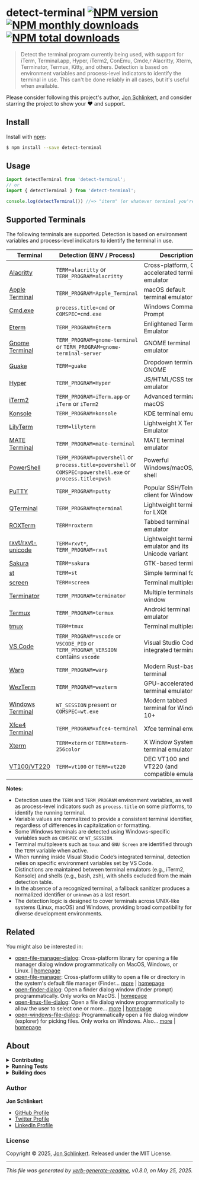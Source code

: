 # detect-terminal [![NPM version](https://img.shields.io/npm/v/detect-terminal.svg?style=flat)](https://www.npmjs.com/package/detect-terminal) [![NPM monthly downloads](https://img.shields.io/npm/dm/detect-terminal.svg?style=flat)](https://npmjs.org/package/detect-terminal) [![NPM total downloads](https://img.shields.io/npm/dt/detect-terminal.svg?style=flat)](https://npmjs.org/package/detect-terminal)

> Detect the terminal program currently being used, with support for iTerm, Terminal.app, Hyper, iTerm2, ConEmu, Cmde,r Alacritty, Xterm, Terminator, Termux, Kitty, and others. Detection is based on environment variables and process-level indicators to identify the terminal in use. This can't be done reliably in all cases, but it's useful when available.

Please consider following this project's author, [Jon Schlinkert](https://github.com/jonschlinkert), and consider starring the project to show your :heart: and support.

## Install

Install with [npm](https://www.npmjs.com/):

```sh
$ npm install --save detect-terminal
```

## Usage

```js
import detectTerminal from 'detect-terminal';
// or
import { detectTerminal } from 'detect-terminal';

console.log(detectTerminal()) //=> "iterm" (or whatever terminal you're using)
```

## Supported Terminals

The following terminals are supported. Detection is based on environment variables and process-level indicators to identify the terminal in use.

| Terminal | Detection (ENV / Process) | Description |
| --- | --- | --- |
| [Alacritty](https://github.com/alacritty/alacritty) | `TERM=alacritty` or `TERM_PROGRAM=alacritty` | Cross-platform, GPU-accelerated terminal emulator |
| [Apple Terminal](https://support.apple.com/guide/terminal/welcome/mac) | `TERM_PROGRAM=Apple_Terminal` | macOS default terminal emulator |
| [Cmd.exe](https://docs.microsoft.com/en-us/windows-server/administration/windows-commands/cmd) | `process.title=cmd` or `COMSPEC=cmd.exe` | Windows Command Prompt |
| [Eterm](http://www.eterm.org/) | `TERM_PROGRAM=Eterm` | Enlightened Terminal Emulator |
| [Gnome Terminal](https://help.gnome.org/users/gnome-terminal/stable/) | `TERM_PROGRAM=gnome-terminal` or `TERM_PROGRAM=gnome-terminal-server` | GNOME terminal emulator |
| [Guake](http://guake-project.org/) | `TERM=guake` | Dropdown terminal for GNOME |
| [Hyper](https://hyper.is/) | `TERM_PROGRAM=Hyper` | JS/HTML/CSS terminal emulator |
| [iTerm2](https://iterm2.com/) | `TERM_PROGRAM=iTerm.app` or `iTerm` or `iTerm2` | Advanced terminal for macOS |
| [Konsole](https://konsole.kde.org/) | `TERM_PROGRAM=konsole` | KDE terminal emulator |
| [LilyTerm](https://github.com/Tetralet/LilyTerm) | `TERM=lilyterm` | Lightweight X Terminal Emulator |
| [MATE Terminal](https://mate-desktop.org/) | `TERM_PROGRAM=mate-terminal` | MATE terminal emulator |
| [PowerShell](https://github.com/PowerShell/PowerShell) | `TERM_PROGRAM=powershell` or `process.title=powershell` or `COMSPEC=powershell.exe` or `process.title=pwsh` | Powerful Windows/macOS/Linux shell |
| [PuTTY](https://www.putty.org/) | `TERM_PROGRAM=putty` | Popular SSH/Telnet client for Windows |
| [QTerminal](https://github.com/lxqt/qterminal) | `TERM_PROGRAM=qterminal` | Lightweight terminal for LXQt |
| [ROXTerm](https://roxterm.sourceforge.io/) | `TERM=roxterm` | Tabbed terminal emulator |
| [rxvt/rxvt-unicode](http://rxvt.sourceforge.net/) | `TERM=rxvt*`, `TERM_PROGRAM=rxvt` | Lightweight terminal emulator and its Unicode variant |
| [Sakura](https://launchpad.net/sakura) | `TERM=sakura` | GTK-based terminal |
| [st](https://st.suckless.org/) | `TERM=st` | Simple terminal for X |
| [screen](https://www.gnu.org/software/screen/) | `TERM=screen` | Terminal multiplexer |
| [Terminator](https://gnometerminator.blogspot.com/p/introduction.html) | `TERM_PROGRAM=terminator` | Multiple terminals per window |
| [Termux](https://termux.com/) | `TERM_PROGRAM=termux` | Android terminal emulator |
| [tmux](https://github.com/tmux/tmux) | `TERM=tmux` | Terminal multiplexer |
| [VS Code](https://code.visualstudio.com/) | `TERM_PROGRAM=vscode` or `VSCODE_PID` or `TERM_PROGRAM_VERSION` contains `vscode` | Visual Studio Code integrated terminal |
| [Warp](https://www.warp.dev/) | `TERM_PROGRAM=warp` | Modern Rust-based terminal |
| [WezTerm](https://wezfurlong.org/wezterm/) | `TERM_PROGRAM=wezterm` | GPU-accelerated terminal emulator |
| [Windows Terminal](https://github.com/microsoft/terminal) | `WT_SESSION` present or `COMSPEC=wt.exe` | Modern tabbed terminal for Windows 10+ |
| [Xfce4 Terminal](https://docs.xfce.org/apps/terminal/start) | `TERM_PROGRAM=xfce4-terminal` | Xfce terminal emulator |
| [Xterm](https://invisible-island.net/xterm/) | `TERM=xterm` or `TERM=xterm-256color` | X Window System terminal emulator |
| [VT100/VT220](https://en.wikipedia.org/wiki/VT220) | `TERM=vt100` or `TERM=vt220` | DEC VT100 and VT220 (and compatible emulators) |

**Notes:**

* Detection uses the `TERM` and `TERM_PROGRAM` environment variables, as well as process-level indicators such as `process.title` on some platforms, to identify the running terminal.
* Variable values are normalized to provide a consistent terminal identifier, regardless of differences in capitalization or formatting.
* Some Windows terminals are detected using Windows-specific variables such as `COMSPEC` or `WT_SESSION`.
* Terminal multiplexers such as `tmux` and `GNU Screen` are identified through the `TERM` variable when active.
* When running inside Visual Studio Code’s integrated terminal, detection relies on specific environment variables set by VS Code.
* Distinctions are maintained between terminal emulators (e.g., iTerm2, Konsole) and shells (e.g., bash, zsh), with shells excluded from the main detection table.
* In the absence of a recognized terminal, a fallback sanitizer produces a normalized identifier or `unknown` as a last resort.
* The detection logic is designed to cover terminals across UNIX-like systems (Linux, macOS) and Windows, providing broad compatibility for diverse development environments.

## Related

You might also be interested in:

* [open-file-manager-dialog](https://www.npmjs.com/package/open-file-manager-dialog): Cross-platform library for opening a file manager dialog window programmatically on MacOS, Windows, or Linux. | [homepage](https://github.com/jonschlinkert/open-file-manager-dialog "Cross-platform library for opening a file manager dialog window programmatically on MacOS, Windows, or Linux.")
* [open-file-manager](https://www.npmjs.com/package/open-file-manager): Cross-platform utility to open a file or directory in the system's default file manager (Finder… [more](https://github.com/jonschlinkert/open-file-manager) | [homepage](https://github.com/jonschlinkert/open-file-manager "Cross-platform utility to open a file or directory in the system's default file manager (Finder, Explorer, Nautilus, etc.)")
* [open-finder-dialog](https://www.npmjs.com/package/open-finder-dialog): Open a finder dialog window (finder prompt) programmatically. Only works on MacOS. | [homepage](https://github.com/jonschlinkert/open-finder-dialog "Open a finder dialog window (finder prompt) programmatically. Only works on MacOS.")
* [open-linux-file-dialog](https://www.npmjs.com/package/open-linux-file-dialog): Open a file dialog window programmatically to allow the user to select one or more… [more](https://github.com/jonschlinkert/open-linux-file-dialog) | [homepage](https://github.com/jonschlinkert/open-linux-file-dialog "Open a file dialog window programmatically to allow the user to select one or more files. Only works on Linux. No dependencies. Supports zenity (GNOME), kdialog (KDE), yad (Yet Another Dialog), qarma (Qt-based), matedialog (MATE), rofi (window switcher wi")
* [open-windows-file-dialog](https://www.npmjs.com/package/open-windows-file-dialog): Programmatically open a file dialog window (explorer) for picking files. Only works on Windows. Also… [more](https://github.com/jonschlinkert/open-windows-file-dialog) | [homepage](https://github.com/jonschlinkert/open-windows-file-dialog "Programmatically open a file dialog window (explorer) for picking files. Only works on Windows. Also see: open-finder-dialog, open-linux-file-dialog, and open-file-manager-dialog for other platforms.")

## About

<details>
<summary><strong>Contributing</strong></summary>

Pull requests and stars are always welcome. For bugs and feature requests, [please create an issue](../../issues/new).

</details>

<details>
<summary><strong>Running Tests</strong></summary>

Running and reviewing unit tests is a great way to get familiarized with a library and its API. You can install dependencies and run tests with the following command:

```sh
$ npm install && npm test
```

</details>

<details>
<summary><strong>Building docs</strong></summary>

_(This project's readme.md is generated by [verb](https://github.com/verbose/verb-generate-readme), please don't edit the readme directly. Any changes to the readme must be made in the [.verb.md](.verb.md) readme template.)_

To generate the readme, run the following command:

```sh
$ npm install -g verbose/verb#dev verb-generate-readme && verb
```

</details>

### Author

**Jon Schlinkert**

* [GitHub Profile](https://github.com/jonschlinkert)
* [Twitter Profile](https://twitter.com/jonschlinkert)
* [LinkedIn Profile](https://linkedin.com/in/jonschlinkert)

### License

Copyright © 2025, [Jon Schlinkert](https://github.com/jonschlinkert).
Released under the MIT License.

***

_This file was generated by [verb-generate-readme](https://github.com/verbose/verb-generate-readme), v0.8.0, on May 25, 2025._